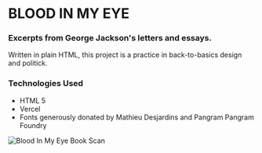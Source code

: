 # BLOOD IN MY EYE
### Excerpts from George Jackson's letters and essays.

Written in plain HTML, this project is a practice in back-to-basics design and politick.

### Technologies Used

- HTML 5
- Vercel
- Fonts generously donated by Mathieu Desjardins and Pangram Pangram Foundry

![Blood In My Eye Book Scan](https://i.imgur.com/V8pjC1K.jpg?1)